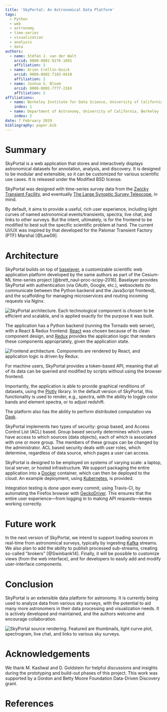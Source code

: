 ```yaml
---
title: 'SkyPortal: An Astronomical Data Platform'
tags:
  - Python
  - web
  - astronomy
  - time-series
  - visualization
  - analysis
  - data
authors:
  - name: Stéfan J. van der Walt
    orcid: 0000-0001-9276-1891
    affiliation: 1
  - name: Arien Crellin-Quick
    orcid: 0000-0002-7183-0410
    affiliation: 2
  - name: Joshua S. Bloom
    orcid: 0000-0002-7777-216X
    affiliation: 2
affiliations:
  - name: Berkeley Institute for Data Science, University of California, Berkeley
    index: 1
  - name: Department of Astronomy, University of California, Berkeley
    index: 2
date: 7 February 2019
bibliography: paper.bib
---
```


# Summary

SkyPortal is a web application that stores and interactively displays
astronomical datasets for annotation, analysis, and discovery. It is
designed to be modular and extensible, so it can be customized for
various scientific use cases.  It is released under the Modified BSD
license.

SkyPortal was designed with time-series survey data from
the [Zwicky Transient Facility](https://www.ztf.caltech.edu), and
eventually
[The Large Synoptic Survey Telescope](https://www.lsst.org), in mind.

By default, it aims to provide a useful, rich user experience, including
light curves of named astronomical events/transients, spectra, live chat, and links to other surveys.
But the intent, ultimately, is for the frontend to be modified to best
suit the specific scientific problem at hand. The current UI/UX was inspired by that developed for the Palomar Transient Factory (PTF) Marshal [@Law09].

# Architecture

SkyPortal builds on top
of [baselayer](https://github.com/cesium-ml/baselayer), a customizable
scientific web application platform developed by the same authors as
part of the Cesium-ML time-series project
[@brett_naul-proc-scipy-2016]. Baselayer provides SkyPortal with
authentication (via OAuth, Google, etc.), websockets (to communicate between the
Python backend and the JavaScript frontend), and the scaffolding for
managing microservices and routing incoming requests via Nginx.

![SkyPortal architecture. Each technological component is chosen to be efficient and scalable, and is applied exactly for the purpose it was built.](architecture.png)

The application has a Python backend (running the Tornado web server),
with a React & Redux frontend.  [React](https://reactjs.org/) was chosen because of its clean
component design, and [Redux](https://redux.js.org/) provides the application logic that
renders these components appropriately, given the application state.

![Frontend architecture. Components are rendered by React, and application logic is driven by Redux.](frontend.png)

For machine users, SkyPortal provides a token-based API, meaning that
all of its data can be queried and modified by scripts without using
the browser frontend.

Importantly, the application is able to provide graphical renditions
of datasets, using the [Plotly](https://plotly.com/graphing-libraries/) library.  In
the default version of SkyPortal, this functionality is used to
render, e.g., spectra, with the ability to toggle color bands and
element spectra, or to adjust redshift.

The platform also has the ability to perform
distributed computation via [Dask](https://dask.org/).

SkyPortal implements two types of security: group based, and Access
Control List (ACL) based.  Group based security determines which users
have access to which sources (data objects), each of which is
associated with one or more group.  The members of these groups can be
changed by the administrator.  ACL based security deals with user
roles, which determine, regardless of data source, which pages a user
can access.

SkyPortal is designed to be employed on systems of varying scale: a
laptop, local server, or hosted infrastructure.  We support packaging
the entire application into a [Docker](https://www.docker.com/) container, which can then be
deployed to the cloud.  An example deployment, using [Kubernetes](https://kubernetes.io/), is
provided.

Integration testing is done upon every commit, using Travis-CI, by
automating the Firefox browser
with
[GeckoDriver](https://firefox-source-docs.mozilla.org/testing/geckodriver/geckodriver/).
This ensures that the entire user experience—from logging in to making
API requests—keeps working correctly.

# Future work

In the next version of SkyPortal, we intend to support loading sources in
real-time from astronomical surveys, typically by
ingesting [Kafka](https://kafka.apache.org/) streams.  We also plan to
add the ability to publish processed sub-streams, creating
so-called "brokers" [@Swinbank14].  Finally, it will be possible to customize views
(from the web interface), and for developers to easily add and modify
user-interface components.

# Conclusion

SkyPortal is an extensible data platform for astronomy.  It is
currently being used to analyze data from various sky surveys, with
the potential to aid many more astronomers in their data processing
and visualization needs.  It is actively developed and maintained, and
the authors welcome and encourage collaboration.

![SkyPortal source rendering. Featured are thumbnails, light curve plot, spectrogram, live chat, and links to various sky surveys.](screenshot-2019-02.png)

# Acknowledgements

We thank M. Kasliwal and D. Goldstein for helpful discussions and insights during the prototyping and build-out phases of this project. This work was supported by a Gordon and Betty Moore Foundation Data-Driven Discovery grant.

# References
